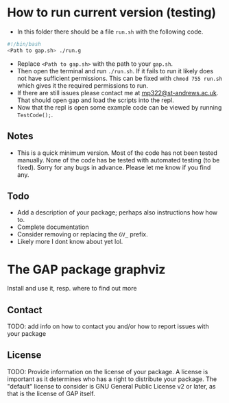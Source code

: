 # How to run current version (testing)
- In this folder there should be a file `run.sh` with the following code.
```bash
#!/bin/bash
<Path to gap.sh> ./run.g
```
- Replace `<Path to gap.sh>` with the path to your `gap.sh`. 
- Then open the terminal and run `./run.sh`. If it fails to run it likely does not have sufficient permissions. This can be fixed with `chmod 755 run.sh` which gives it the required permissions to run. 
- If there are still issues please contact me at mp322@st-andrews.ac.uk. That should open gap and load the scripts into the repl.
- Now that the repl is open some example code can be viewed by running `TestCode();`.

## Notes
- This is a quick minimum version. Most of the code has not been tested manually. None of the code has be tested with automated testing (to be fixed). Sorry for any bugs in advance. Please let me know if you find any.

## Todo
- Add a description of your package; perhaps also instructions how how to.
- Complete documentation
- Consider removing or replacing the `GV_` prefix.
- Likely more I dont know about yet lol.

# The GAP package graphviz
Install and use it, resp. where to find out more

## Contact
TODO: add info on how to contact you and/or how to report issues with your
package

## License
TODO: Provide information on the license of your package. A license is
important as it determines who has a right to distribute your package. The
"default" license to consider is GNU General Public License v2 or later, as
that is the license of GAP itself.
